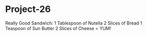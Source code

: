 # Project-26
Really Good Sandwich:
1 Tablespoon of Nutella
2 Slices of Bread
1 Teaspoon of Sun Butter
2 Slices of Cheese
= YUM!
